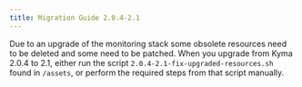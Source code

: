 ```yaml
---
title: Migration Guide 2.0.4-2.1
---
```


Due to an upgrade of the monitoring stack some obsolete resources need to be deleted and some need to be patched.
When you upgrade from Kyma 2.0.4 to 2.1, either run the script `2.0.4-2.1-fix-upgraded-resources.sh` found in `/assets`, or perform the required steps from that script manually.
